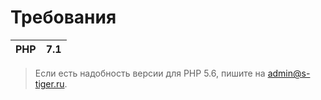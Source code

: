 # Требования
PHP|7.1
--|---

>Если есть надобность версии для PHP 5.6, пишите на <admin@s-tiger.ru>.
